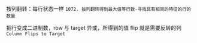 按列翻转：每行状态一样
`1072. 按列翻转得到最大值等行数-寻找具有相同的特征的行的数量`

把行变成二进制数，row 与 target 异或，所得到的值 flip 就是需要反转的列
`Column Flips to Target`
